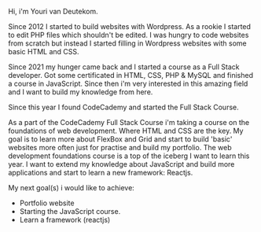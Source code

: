 Hi, i'm Youri van Deutekom.

Since 2012 I started to build websites with Wordpress. As a rookie I started to edit PHP files which shouldn't be edited. I was hungry to code websites from scratch but instead I started filling in Wordpress websites with some basic HTML and CSS. 

Since 2021 my hunger came back and I started a course as a Full Stack developer. Got some certificated in HTML, CSS, PHP & MySQL and finished a course in JavaScript. Since then i'm very interested in this amazing field and I want to build my knowledge from here.

Since this year I found CodeCademy and started the Full Stack Course.

As a part of the CodeCademy Full Stack Course i'm taking a course on the foundations of web development. Where HTML and CSS are the key. My goal is to learn more about FlexBox and Grid and start to build 'basic' websites more often just for practise and build my portfolio. The web development foundations course is a top of the iceberg I want to learn this year. I want to extend my knowledge about JavaScript and build more applications and start to learn a new framework: Reactjs. 

My next goal(s) i would like to achieve:
 -  Portfolio website
 -  Starting the JavaScript course. 
 -  Learn a framework (reactjs)
